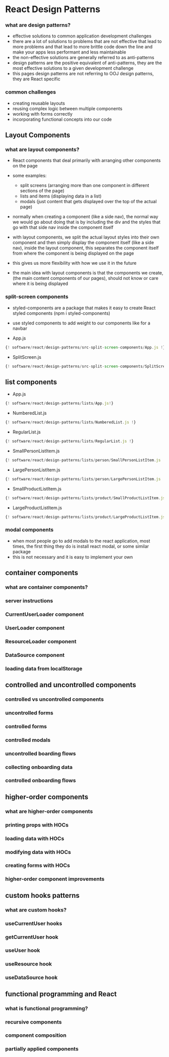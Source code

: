 # React Design Patterns



### what are design patterns?

- effective solutions to common application development challenges
- there are a lot of solutions to problems that are not effective that lead to more problems and that lead to more brittle code down the line and make your apps less performant and less maintainable
- the non-effective solutions are generally referred to as anti-patterns
- design patterns are the positive equivalent of anti-patterns, they are the most effective solutions to a given development challenge
- this pages design patterns are not referring to OOJ design patterns, they are React specific

### common challenges

- creating reusable layouts
- reusing complex logic between multiple components
- working with forms correctly 
- incorporating functional concepts into our code 

## Layout Components

### what are layout components?

- React components that deal primarily with arranging other components on the page
- some examples:

    - split screens (arranging more than one component in different sections of the page)
    - lists and items (displaying data in a list)
    - modals (just content that gets displayed over the top of the actual page)

    
- normally when creating a component (like a side nav), the normal way we would go about doing that is by including the div and the styles that go with that side nav inside the component itself
- with layout components, we split the actual layout styles into their own component and then simply display the component itself (like a side nav), inside the layout component, this separates the component itself from where the component is being displayed on the page 
- this gives us more flexibility with how we use it in the future
- the main idea with layout components is that the components we create, (the main content components of our pages), should not know or care where it is being displayed

### split-screen components 

- styled-components are a package that makes it easy to create React styled components (npm i styled-components)

- use styled components to add weight to our components like for a navbar

- App.js

```javascript
{! software/react/design-patterns/src-split-screen-components/App.js !}
```

- SplitScreen.js

```javascript
{! software/react/design-patterns/src-split-screen-components/SplitScreen.js !}
```

## list components


-  App.js

```javascript
{! software/react/design-patterns/lists/App.js!}
```

- NumberedList.js

```javascript
{! software/react/design-patterns/lists/NumberedList.js !}
```

- RegularList.js

```javascript
{! software/react/design-patterns/lists/RegularList.js !}
```

- SmallPersonListItem.js

```javascript
{! software/react/design-patterns/lists/person/SmallPersonListItem.js !}
```

- LargePersonListItem.js

```javascript
{! software/react/design-patterns/lists/person/LargePersonListItem.js !}
```

- SmallProductListItem.js

```javascript
{! software/react/design-patterns/lists/product/SmallProductListItem.js !}
```

- LargeProductListItem.js

```javascript
{! software/react/design-patterns/lists/product/LargeProductListItem.js !}
```
### modal components

- when most people go to add modals to the react application, most times, the first thing they do is install react modal, or some similar package
- this is not necessary and it is easy to implement your own

## container components

### what are container components?

### server instructions 

### CurrentUserLoader component

### UserLoader component

### ResourceLoader component

### DataSource component

### loading data from localStorage

## controlled and uncontrolled components

### controlled vs uncontrolled components

### uncontrolled forms

### controlled forms

### controlled modals

### uncontrolled boarding flows

### collecting onboarding data 

### controlled onboarding flows

## higher-order components

### what are higher-order components

### printing props with HOCs

### loading data with HOCs

### modifying data with HOCs

### creating forms with HOCs

### higher-order component improvements

## custom hooks patterns 

### what are custom hooks?

### useCurrentUser hooks

### getCurrentUser hook 

### useUser hook

### useResource hook 

### useDataSource hook 

## functional programming and React 

### what is functional programming? 

### recursive components

### component composition

### partially applied components

